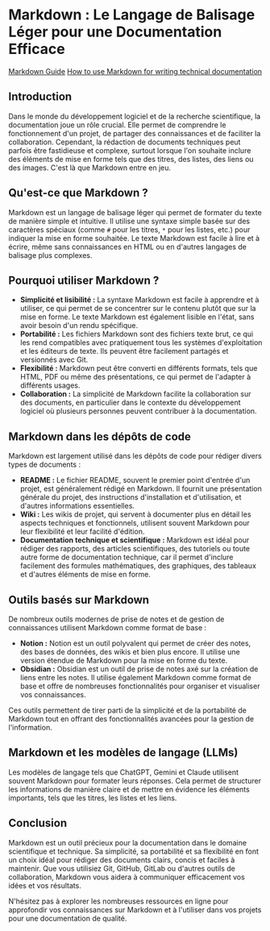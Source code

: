 # Markdown : Le Langage de Balisage Léger pour une Documentation Efficace

[Markdown Guide](https://www.markdownguide.org/)
[How to use Markdown for writing technical documentation](https://experienceleague.adobe.com/en/docs/contributor/contributor-guide/writing-essentials/markdown)

## Introduction

Dans le monde du développement logiciel et de la recherche scientifique, la documentation joue un rôle crucial. Elle permet de comprendre le fonctionnement d'un projet, de partager des connaissances et de faciliter la collaboration. Cependant, la rédaction de documents techniques peut parfois être fastidieuse et complexe, surtout lorsque l'on souhaite inclure des éléments de mise en forme tels que des titres, des listes, des liens ou des images. C'est là que Markdown entre en jeu.

## Qu'est-ce que Markdown ?

Markdown est un langage de balisage léger qui permet de formater du texte de manière simple et intuitive. Il utilise une syntaxe simple basée sur des caractères spéciaux (comme `#` pour les titres, `*` pour les listes, etc.) pour indiquer la mise en forme souhaitée. Le texte Markdown est facile à lire et à écrire, même sans connaissances en HTML ou en d'autres langages de balisage plus complexes.

## Pourquoi utiliser Markdown ?

* **Simplicité et lisibilité :** La syntaxe Markdown est facile à apprendre et à utiliser, ce qui permet de se concentrer sur le contenu plutôt que sur la mise en forme. Le texte Markdown est également lisible en l'état, sans avoir besoin d'un rendu spécifique.
* **Portabilité :** Les fichiers Markdown sont des fichiers texte brut, ce qui les rend compatibles avec pratiquement tous les systèmes d'exploitation et les éditeurs de texte. Ils peuvent être facilement partagés et versionnés avec Git.
* **Flexibilité :** Markdown peut être converti en différents formats, tels que HTML, PDF ou même des présentations, ce qui permet de l'adapter à différents usages.
* **Collaboration :** La simplicité de Markdown facilite la collaboration sur des documents, en particulier dans le contexte du développement logiciel où plusieurs personnes peuvent contribuer à la documentation.

## Markdown dans les dépôts de code

Markdown est largement utilisé dans les dépôts de code pour rédiger divers types de documents :

* **README :** Le fichier README, souvent le premier point d'entrée d'un projet, est généralement rédigé en Markdown. Il fournit une présentation générale du projet, des instructions d'installation et d'utilisation, et d'autres informations essentielles.
* **Wiki :** Les wikis de projet, qui servent à documenter plus en détail les aspects techniques et fonctionnels, utilisent souvent Markdown pour leur flexibilité et leur facilité d'édition.
* **Documentation technique et scientifique :** Markdown est idéal pour rédiger des rapports, des articles scientifiques, des tutoriels ou toute autre forme de documentation technique, car il permet d'inclure facilement des formules mathématiques, des graphiques, des tableaux et d'autres éléments de mise en forme.

## Outils basés sur Markdown

De nombreux outils modernes de prise de notes et de gestion de connaissances utilisent Markdown comme format de base :

* **Notion :** Notion est un outil polyvalent qui permet de créer des notes, des bases de données, des wikis et bien plus encore. Il utilise une version étendue de Markdown pour la mise en forme du texte.
* **Obsidian :** Obsidian est un outil de prise de notes axé sur la création de liens entre les notes. Il utilise également Markdown comme format de base et offre de nombreuses fonctionnalités pour organiser et visualiser vos connaissances.

Ces outils permettent de tirer parti de la simplicité et de la portabilité de Markdown tout en offrant des fonctionnalités avancées pour la gestion de l'information.

## Markdown et les modèles de langage (LLMs)

Les modèles de langage tels que ChatGPT, Gemini et Claude utilisent souvent Markdown pour formater leurs réponses. Cela permet de structurer les informations de manière claire et de mettre en évidence les éléments importants, tels que les titres, les listes et les liens.

## Conclusion

Markdown est un outil précieux pour la documentation dans le domaine scientifique et technique. Sa simplicité, sa portabilité et sa flexibilité en font un choix idéal pour rédiger des documents clairs, concis et faciles à maintenir. Que vous utilisiez Git, GitHub, GitLab ou d'autres outils de collaboration, Markdown vous aidera à communiquer efficacement vos idées et vos résultats.

N'hésitez pas à explorer les nombreuses ressources en ligne pour approfondir vos connaissances sur Markdown et à l'utiliser dans vos projets pour une documentation de qualité.
